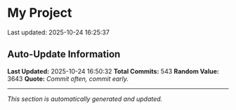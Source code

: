 # My Project


Last updated: 2025-10-24 16:25:37






































































































































































































































































































































































































































































































































































































































































































































































































































































































































































## Auto-Update Information

**Last Updated:** 2025-10-24 16:50:32
**Total Commits:** 543
**Random Value:** 3643
**Quote:** _Commit often, commit early._

---
_This section is automatically generated and updated._
